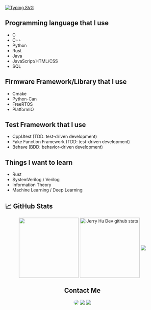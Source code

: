 <!-- ### Hi there 👋 -->

<!-- Welcome Section-->
[![Typing SVG](https://readme-typing-svg.herokuapp.com?font=Fira+Code&size=30&duration=3000&pause=1000&center=true&vCenter=true&width=1000&lines=Hi+there+%F0%9F%91%8B;I'm+Jerry+from+Waterloo;A+computer+engineering+student;Welcome+:D)](https://git.io/typing-svg)

## Programming language that I use
   - C
   - C++
   - Python
   - Rust
   - Java
   - JavaScript/HTML/CSS
   - SQL

## Firmware Framework/Library that I use
   - Cmake
   - Python-Can
   - FreeRTOS
   - PlatformIO
   
## Test Framework that I use
   - CppUtest (TDD: test-driven development)
   - Fake Function Framework (TDD: test-driven development)
   - Behave (BDD: behavior-driven development)

## Things I want to learn
   - Rust
   - SystemVerilog / Verilog
   - Information Theory
   - Machine Learning / Deep Learning
  
<!-- Git Status -->
## &#x1f4c8; GitHub Stats
<div align="center"> 
  <img align="center" height="195px" src="https://github-readme-stats.vercel.app/api/top-langs/?username=jitao-hu&layout=compact&hide_border=true&title_color=00b3ff&text_color=00b4ff&bg_color=0d1117" />
  <img align="center" height="195px" src="https://github-readme-stats.vercel.app/api?username=jitao-hu&show_icons=true&count_private=true&hide_border=true&title_color=00b3ff&icon_color=00b4ff&text_color=c9d1d9&bg_color=0d1117" alt="Jerry Hu Dev github stats" /> 
  <img align="center" src="https://github-readme-streak-stats.herokuapp.com?user=jitao-hu&theme=tokyonight_duo&hide_border=true"
</div>

## Contact Me
<div align="center"> 
 <a href="https://github.com/Jitao-Hu/Jitao-Hu/edit/main/README.md" target="_blank"><img src="https://img.shields.io/badge/-j376hu@uwaterloo.ca-b56576?style=for-the-badge&logoColor=white" style="border-radius: 30px"></a> 
<a href="https://www.linkedin.com/in/jerryhu-jt" target="_blank"><img src="https://img.shields.io/badge/-linkedin-0077b5?style=for-the-badge&logo=linkedin&logoColor=white" ></a>
 <a href="https://github.com/Jitao-Hu/Jitao-Hu/edit/main/README.md" target="_blank"><img src="https://img.shields.io/badge/-+1 226--792--8800-%23E4405F?style=for-the-badge&logoColor=white"</a>
</div>
  

